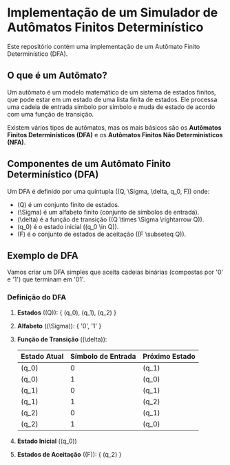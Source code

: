 # Implementação de um Simulador de Autômatos Finitos Determinístico

Este repositório contém uma implementação de um Autômato Finito Determinístico (DFA).

## O que é um Autômato?

Um autômato é um modelo matemático de um sistema de estados finitos, que pode estar em um estado de uma lista finita de estados. Ele processa uma cadeia de entrada símbolo por símbolo e muda de estado de acordo com uma função de transição.

Existem vários tipos de autômatos, mas os mais básicos são os **Autômatos Finitos Determinísticos (DFA)** e os **Autômatos Finitos Não Determinísticos (NFA)**.

## Componentes de um Autômato Finito Determinístico (DFA)

Um DFA é definido por uma quíntupla \((Q, \Sigma, \delta, q_0, F)\) onde:

- \(Q\) é um conjunto finito de estados.
- \(\Sigma\) é um alfabeto finito (conjunto de símbolos de entrada).
- \(\delta\) é a função de transição (\(Q \times \Sigma \rightarrow Q\)).
- \(q_0\) é o estado inicial (\(q_0 \in Q\)).
- \(F\) é o conjunto de estados de aceitação (\(F \subseteq Q\)).

## Exemplo de DFA

Vamos criar um DFA simples que aceita cadeias binárias (compostas por '0' e '1') que terminam em '01'.

### Definição do DFA

1. **Estados** (\(Q\)): { \(q_0\), \(q_1\), \(q_2\) }
2. **Alfabeto** (\(\Sigma\)): { '0', '1' }
3. **Função de Transição** (\(\delta\)):

   | Estado Atual | Símbolo de Entrada | Próximo Estado |
   |--------------|--------------------|----------------|
   | \(q_0\)      | 0                  | \(q_1\)        |
   | \(q_0\)      | 1                  | \(q_0\)        |
   | \(q_1\)      | 0                  | \(q_1\)        |
   | \(q_1\)      | 1                  | \(q_2\)        |
   | \(q_2\)      | 0                  | \(q_1\)        |
   | \(q_2\)      | 1                  | \(q_0\)        |

4. **Estado Inicial** (\(q_0\))
5. **Estados de Aceitação** (\(F\)): { \(q_2\) }
